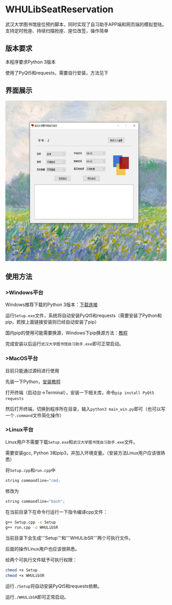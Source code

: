 # WHULibSeatReservation
武汉大学图书馆座位预约脚本，同时实现了自习助手APP端和网页端的模拟登陆。支持定时抢座、持续扫描抢座、座位改签，操作简单

## 版本要求
本程序要求Python 3版本

使用了PyQt5和requests，需要自行安装，方法见下

## 界面展示

<div align=center>
  <img src="https://github.com/idocx/WHULibSeatReservation/blob/master/demo.jpg" height="500"/>
</div>


## 使用方法
### >Windows平台
Windows推荐下载的Python 3版本：[下载连接](https://www.anaconda.com/distribution/)

运行```Setup.exe```文件，系统将自动安装PyQt5和requests（需要安装了Python和pip，若按上面链接安装则已经自动安装了pip）

国内pip的使用可能需要换源，Windows下pip换源方法：[教程](https://blog.csdn.net/Artprog/article/details/75632723)

完成安装以后运行```武汉大学图书馆自习助手.exe```即可正常启动。

### >MacOS平台
目前只能通过源码进行使用

先装一下Python，[安装教程](https://pythonguidecn.readthedocs.io/zh/latest/starting/install3/osx.html)

打开终端（启动台->Terminal），安装一下相关库，命令```pip install PyQt5 requests```

然后打开终端，切换到程序所在目录，输入```python3 main_win.py```即可（也可以写一个```.command```文件简化操作）

### >Linux平台
Linux用户不需要下载```Setup.exe```和```武汉大学图书馆自习助手.exe```文件。

需要安装gcc, Python 3和pip3，并加入环境变量。（安装方法Linux用户应该很熟悉）

将```Setup.cpp```和```run.cpp```中

```C++
string commandline="cmd;
```

修改为

```C++
string commandline="bash";
```

在当前目录下在命令行运行一下指令编译cpp文件：
```bash
g++ Setup.cpp -o Setup
g++ run.cpp -o WHULibSR
```

当前目录下会生成'''Setup'''和'''WHULibSR'''两个可执行文件。

后面的操作Linux用户也应该很熟悉。

给两个可执行文件赋予可执行权限：
```bash
chmod +x Setup
chmod +x WHULibSR
```

运行```./Setup```将自动安装PyQt5和requests依赖。

运行```./WHULibSR```即可正常启动。
